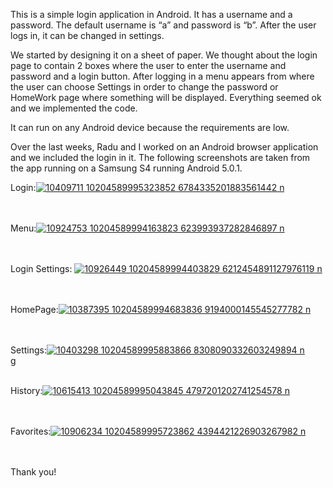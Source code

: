This is a simple login application in Android. It has a username and a password. 
The default username is “a” and password is “b”. After the user logs in, it can be changed in settings.

We started by designing it on a sheet of paper. We thought about the login page to contain 2 boxes where the user to enter the username and password and a login button.
After logging in a menu appears from where the user can choose Settings in order to change the password or HomeWork page where something will be displayed.
Everything seemed ok and we implemented the code.

It can run on any Android device because the requirements are low.

Over the last weeks, Radu and I worked on an Android browser application and we included the login in it. The following screenshots are taken from the app running on a Samsung S4 running Android 5.0.1.

Login:<a href='http://postimage.org/' target='_blank'><img src='http://s15.postimg.org/wfp7apzfv/10409711_10204589995323852_6784335201883561442_n.jpg' border='0' alt="10409711 10204589995323852 6784335201883561442 n" /></a><br /><a target='_blank' href='http://postimage.org/'></a><br /><br />

Menu:<a href='http://postimage.org/' target='_blank'><img src='http://s14.postimg.org/fqwht5usx/10924753_10204589994163823_623993937282846897_n.jpg' border='0' alt="10924753 10204589994163823 623993937282846897 n" /></a><br /><a target='_blank' href='http://postimage.org/app.php'></a><br /><br />

Login Settings: <a href='http://postimage.org/' target='_blank'><img src='http://s21.postimg.org/wb2t6am0n/10926449_10204589994403829_6212454891127976119_n.jpg' border='0' alt="10926449 10204589994403829 6212454891127976119 n" /></a><br /><a target='_blank' href='http://postimage.org/app.php'></a><br /><br />

HomePage:<a href='http://postimage.org/' target='_blank'><img src='http://s27.postimg.org/d5z0e17kz/10387395_10204589994683836_9194000145545277782_n.jpg' border='0' alt="10387395 10204589994683836 9194000145545277782 n" /></a><br /><a target='_blank' href='http://postimage.org/'></a><br /><br />

Settings:<a href='http://postimage.org/' target='_blank'><img src='http://s16.postimg.org/9gj9d01yt/10403298_10204589995883866_8308090332603249894_n.jpg' border='0' alt="10403298 10204589995883866 8308090332603249894 n" /></a><br /><a target='_blank' href='http://postimage.org/'>g</a><br /><br />

History:<a href='http://postimage.org/' target='_blank'><img src='http://s13.postimg.org/7r3u2nwzb/10615413_10204589995043845_4797201202741254578_n.jpg' border='0' alt="10615413 10204589995043845 4797201202741254578 n" /></a><br /><a target='_blank' href='http://postimage.org/'></a><br /><br />

Favorites:<a href='http://postimage.org/' target='_blank'><img src='http://s4.postimg.org/jhtwc1vvx/10906234_10204589995723862_4394421226903267982_n.jpg' border='0' alt="10906234 10204589995723862 4394421226903267982 n" /></a><br /><a target='_blank' href='http://postimage.org/'></a><br /><br />


Thank you!
